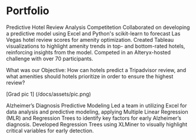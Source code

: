 # Portfolio

Predictive Hotel Review Analysis Competitetion
Collaborated on developing a predictive model using Excel and Python's scikit-learn to forecast Las Vegas hotel review scores for amenity optimization. Created Tableau visualizations to highlight amenity trends in top- and bottom-rated hotels, reinforcing insights from the model. Competed in an Alteryx-hosted challenge with over 70 participants.

What was our Objective: How can hotels predict a Tripadvisor review, and what amenities should hotels prioritize in order to ensure the highest review?




[Grad pic 1] (/docs/assets/pic.png)


Alzheimer’s Diagnosis Predictive Modeling
Led a team in utilizing Excel for data analysis and predictive modeling, applying Multiple Linear Regression (MLR) and Regression Trees to identify key factors for early Alzheimer’s diagnosis. Developed Regression Trees using XLMiner to visually highlight critical variables for early detection.







